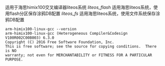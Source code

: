 适用于海思himix100交叉编译器liteos系统
_liteos_flash_ 适用海思liteos系统，使用flash分区保存涂鸦DB配置
_liteos_fs_ 适用海思liteos系统，使用文件系统保存涂鸦DB配置
```shell
arm-himix100-linux-gcc --version
arm-himix100-linux-gcc (Heterogeneous Compiler&Codesign V100R002C00B003) 6.3.0
Copyright (C) 2016 Free Software Foundation, Inc.
This is free software; see the source for copying conditions.  There is NO
warranty; not even for MERCHANTABILITY or FITNESS FOR A PARTICULAR PURPOSE.
```

